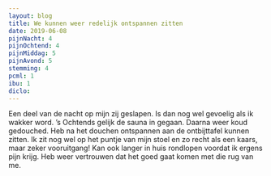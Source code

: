 ```yaml
---
layout: blog
title: We kunnen weer redelijk ontspannen zitten
date: 2019-06-08
pijnNacht: 4
pijnOchtend: 4
pijnMiddag: 5
pijnAvond: 5
stemming: 4
pcml: 1
ibu: 1
diclo: 
---
```


Een deel van de nacht op mijn zij geslapen. Is dan nog wel gevoelig als ik wakker word. ’s Ochtends gelijk de sauna in gegaan. Daarna weer koud gedouched. Heb na het douchen ontspannen aan de ontbijttafel kunnen zitten. Ik zit nog wel op het puntje van mijn stoel en zo recht als een kaars, maar zeker vooruitgang! Kan ook langer in huis rondlopen voordat ik ergens pijn krijg. Heb weer vertrouwen dat het goed gaat komen met die rug van me. 

